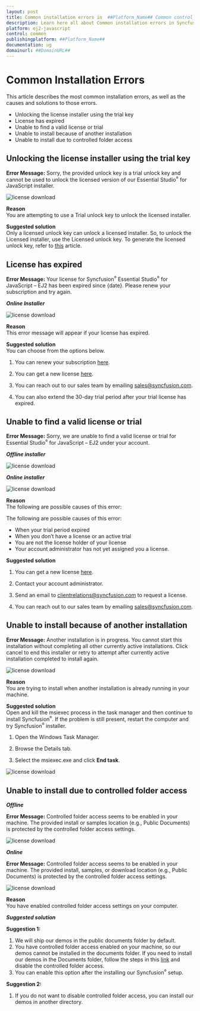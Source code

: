 ```yaml
---
layout: post
title: Common installation errors in  ##Platform_Name## Common control | Syncfusion
description: Learn here all about Common installation errors in Syncfusion  ##Platform_Name##  Common control of Syncfusion Essential JS 2 and more.
platform: ej2-javascript
control: common
publishingplatform: ##Platform_Name##
documentation: ug
domainurl: ##DomainURL##
---
```


# Common Installation Errors

This article describes the most common installation errors, as well as the causes and solutions to those errors.

* Unlocking the license installer using the trial key
* License has expired
* Unable to find a valid license or trial
* Unable to install because of another installation
* Unable to install due to controlled folder access

## Unlocking the license installer using the trial key

**Error Message:** Sorry, the provided unlock key is a trial unlock key and cannot be used to unlock the licensed version of our Essential Studio<sup style="font-size:70%">&reg;</sup> for JavaScript installer.

![license download](images/error1.png)

**Reason** <br /> You are attempting to use a Trial unlock key to unlock the licensed installer.

**Suggested solution** <br /> Only a licensed unlock key can unlock a licensed installer. So, to unlock the Licensed installer, use the Licensed unlock key. To generate the licensed unlock key, refer to [this](https://www.syncfusion.com/kb/2326/how-to-generate-syncfusion-setup-unlock-key-from-syncfusion-support-account) article.

## License has expired

**Error Message:** Your license for Syncfusion<sup style="font-size:70%">&reg;</sup> Essential Studio<sup style="font-size:70%">&reg;</sup> for JavaScript – EJ2 has been expired since {date}. Please renew your subscription and try again.

***Online Installer***

![license download](images/error2.png)

**Reason** <br /> This error message will appear if your license has expired.

**Suggested solution** <br /> You can choose from the options below.

1. You can renew your subscription [here](https://www.syncfusion.com/account/my-renewals).

2. You can get a new license [here](https://www.syncfusion.com/sales/products).

3. You can reach out to our sales team by emailing sales@syncfusion.com.

4. You can also extend the 30-day trial period after your trial license has expired.

## Unable to find a valid license or trial

**Error Message:** Sorry, we are unable to find a valid license or trial for Essential Studio<sup style="font-size:70%">&reg;</sup> for JavaScript – EJ2 under your account.

***Offline installer***

![license download](images/error3.png)

***Online installer***

![license download](images/error4.png)

**Reason** <br /> The following are possible causes of this error:

The following are possible causes of this error:

* When your trial period expired
* When you don’t have a license or an active trial
* You are not the license holder of your license
* Your account administrator has not yet assigned you a license.

**Suggested solution** <br />

1. You can get a new license [here](https://www.syncfusion.com/sales/products).

2. Contact your account administrator.

3. Send an email to clientrelations@syncfusion.com to request a license.

4. You can reach out to our sales team by emailing sales@syncfusion.com.

## Unable to install because of another installation

**Error Message:** Another installation is in progress. You cannot start this installation without completing all other currently active installations. Click cancel to end this installer or retry to attempt after currently active installation completed to install again.

![license download](images/error5.png)

**Reason** <br /> You are trying to install when another installation is already running in your machine.

**Suggested solution** <br /> Open and kill the msiexec process in the task manager and then continue to install Syncfusion<sup style="font-size:70%">&reg;</sup>. If the problem is still present, restart the computer and try Syncfusion<sup style="font-size:70%">&reg;</sup> installer.

1. Open the Windows Task Manager.

2. Browse the Details tab.

3. Select the msiexec.exe and click **End task**.

![license download](images/error6.png)

## Unable to install due to controlled folder access

***Offline***

**Error Message:** Controlled folder access seems to be enabled in your machine. The provided install or samples location (e.g., Public Documents) is protected by the controlled folder access settings.

![license download](images/error7.png)

***Online***

**Error Message:** Controlled folder access seems to be enabled in your machine. The provided install, samples, or download location (e.g., Public Documents) is protected by the controlled folder access settings.

![license download](images/error8.png)

**Reason** <br /> You have enabled controlled folder access settings on your computer.

***Suggested solution***

**Suggestion 1:** <br />
1. We will ship our demos in the public documents folder by default.
2. You have controlled folder access enabled on your machine, so our demos cannot be installed in the documents folder. If you need to install our demos in the Documents folder, follow the steps in this [link](https://support.microsoft.com/en-us/windows/allow-an-app-to-access-controlled-folders-b5b6627a-b008-2ca2-7931-7e51e912b034) and disable the controlled folder access.
3. You can enable this option after the installing our Syncfusion<sup style="font-size:70%">&reg;</sup> setup.

**Suggestion 2:** <br />
1. If you do not want to disable controlled folder access, you can install our demos in another directory.

